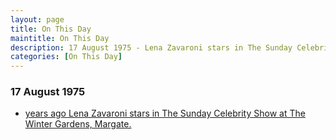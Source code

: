 ```yaml
---
layout: page
title: On This Day
maintitle: On This Day
description: 17 August 1975 - Lena Zavaroni stars in The Sunday Celebrity Show at The Winter Gardens, Margate.
categories: [On This Day]
---
```


### 17 August 1975
* [<span id="age1"></span> years ago Lena Zavaroni stars in The Sunday Celebrity Show at The Winter Gardens, Margate.](/theatre/1975/08/17/The-Sunday-Celebrity-Show.html)

<!-- Script for calculating number of years ago -->
<script>
var dob = '19750817';
var year = Number(dob.substr(0, 4));
var month = Number(dob.substr(4, 2)) - 1;
var day = Number(dob.substr(6, 2));
var today = new Date();
var age1 = today.getFullYear() - year;
if (today.getMonth() < month || (today.getMonth() == month && today.getDate() < day)) {
age1--;
}
document.getElementById("age1").innerHTML=age1;
</script>

